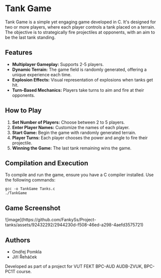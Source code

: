 
<h1>Tank Game</h1>
<p>Tank Game is a simple yet engaging game developed in C. It's designed for two or more players, where each player controls a tank placed on a terrain. The objective is to strategically fire projectiles at opponents, with an aim to be the last tank standing.</p>

<h2>Features</h2>
<ul>
    <li><strong>Multiplayer Gameplay:</strong> Supports 2-5 players.</li>
    <li><strong>Dynamic Terrain:</strong> The game field is randomly generated, offering a unique experience each time.</li>
    <li><strong>Explosion Effects:</strong> Visual representation of explosions when tanks get hit.</li>
    <li><strong>Turn-Based Mechanics:</strong> Players take turns to aim and fire at their opponents.</li>
</ul>

<h2>How to Play</h2>
<ol>
    <li><strong>Set Number of Players:</strong> Choose between 2 to 5 players.</li>
    <li><strong>Enter Player Names:</strong> Customize the names of each player.</li>
    <li><strong>Start Game:</strong> Begin the game with randomly generated terrain.</li>
    <li><strong>Player Turns:</strong> Each player chooses the power and angle to fire their projectile.</li>
    <li><strong>Winning the Game:</strong> The last tank remaining wins the game.</li>
</ol>

<h2>Compilation and Execution</h2>
<p>To compile and run the game, ensure you have a C compiler installed. Use the following commands:</p>
<pre>
<code>gcc -o TankGame Tanks.c
./TankGame</code>
</pre>

<div>
    <h2>Game Screenshot</h2>
![image](https://github.com/FankySs/Project-tanks/assets/92432292/2944230d-f508-46ed-a298-4aefd3575721)
</div>


<h2>Authors</h2>
<ul>
    <li>Ondřej Pomkla</li>
    <li>Jiří Řeháček</li>
</ul>
<p>Developed as part of a project for VUT FEKT BPC-AUD AUDB-ZVUK, BPC-PC1T course.</p>

</body>
</html>

